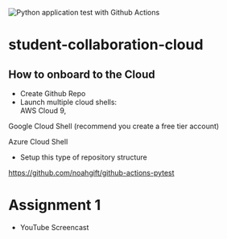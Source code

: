 ![Python application test with Github Actions](https://github.com/noahgift/student-collaboration-cloud/workflows/Python%20application%20test%20with%20Github%20Actions/badge.svg)

# student-collaboration-cloud


## How to onboard to the Cloud

* Create Github Repo
* Launch multiple cloud shells:  
AWS Cloud 9, 

Google Cloud Shell (recommend you create a free tier account) 

Azure Cloud Shell


* Setup this type of repository structure

https://github.com/noahgift/github-actions-pytest



# Assignment 1

* YouTube Screencast
